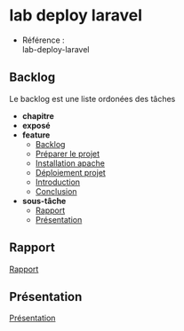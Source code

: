 # lab deploy laravel 

- Référence :  
lab-deploy-laravel

## Backlog 
Le backlog est une liste ordonées des tâches 

- **chapitre** 
- **exposé** 
- **feature** 
  - [Backlog](./backlog/feature/1.backlog.md)
  - [Préparer le projet](./backlog/feature/2.Préparer-le-projet.md)
  - [Installation apache](./backlog/feature/3.Installation-apache.md)
  - [Déploiement projet](./backlog/feature/4.Déploiement-projet.md)
  - [Introduction](./backlog/feature/2.Introduction.md)
  - [Conclusion](./backlog/feature/6.Conclusion.md)
- **sous-tâche** 
  - [Rapport](./backlog/sous-tâche/Présentation.md)
  - [Présentation](./backlog/sous-tâche/Rapport.md)


## Rapport 
[Rapport](http://127.0.0.1:4000/lab-deploy-laravel/Rapport)

## Présentation 
[Présentation]()